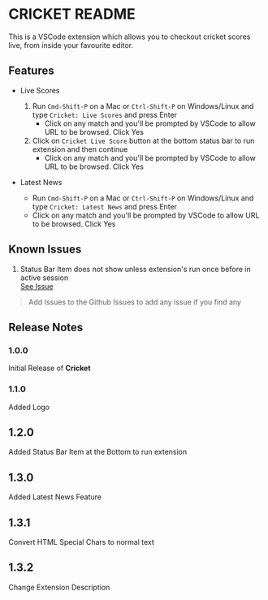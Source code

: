 # CRICKET README

This is a VSCode extension which allows you to checkout cricket scores live, from inside your favourite editor.

## Features

- Live Scores

  1. Run `Cmd-Shift-P` on a Mac or `Ctrl-Shift-P` on Windows/Linux and type `Cricket: Live Scores` and press Enter
     - Click on any match and you'll be prompted by VSCode to allow URL to be browsed. Click Yes
  2. Click on `Cricket Live Score` button at the bottom status bar to run extension and then continue
     - Click on any match and you'll be prompted by VSCode to allow URL to be browsed. Click Yes

- Latest News
  - Run `Cmd-Shift-P` on a Mac or `Ctrl-Shift-P` on Windows/Linux and type `Cricket: Latest News` and press Enter
  - Click on any match and you'll be prompted by VSCode to allow URL to be browsed. Click Yes

## Known Issues

1. Status Bar Item does not show unless extension's run once before in active session<br />
   [See Issue](https://github.com/kavin25/cricket-vscode-extension/issues/1)

> Add Issues to the Github Issues to add any issue if you find any

## Release Notes

### 1.0.0

Initial Release of **Cricket**

### 1.1.0

Added Logo

## 1.2.0

Added Status Bar Item at the Bottom to run extension

## 1.3.0

Added Latest News Feature

## 1.3.1

Convert HTML Special Chars to normal text

## 1.3.2

Change Extension Description
